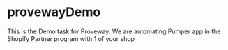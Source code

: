 # provewayDemo
This is the Demo task for Proveway. We are automating Pumper app in the Shopify Partner program with 1 of your shop
